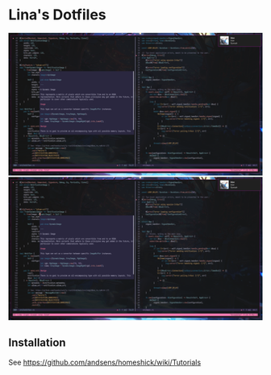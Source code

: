 Lina's Dotfiles
==

<img alt="Screenshot of the dotfiles in action" src="https://raw.githubusercontent.com/l1na-forever/dotfiles/mistress/screenshots/screenshot_20230315_172802222938629.webp" width="960" height="auto" />
<br />
<img alt="Screenshot of the dotfiles in action" src="https://raw.githubusercontent.com/l1na-forever/dotfiles/mistress/screenshots/screenshot_20230315_172802222938629.webp" width="960" height="auto" />

Installation
--
See https://github.com/andsens/homeshick/wiki/Tutorials

